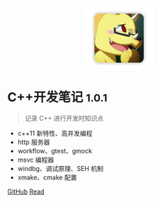 <!-- _coverpage.md -->

<div style="text-align:center;"><img width= 150px src="image/logo.png" align="middle" /></div>

# C++开发笔记 <small>1.0.1</small>

> 记录 C++ 进行开发时知识点

- c++11 新特性、高并发编程
- http 服务器
- workflow、gtest、gmock
- msvc 编程器
- windbg、调试原理、SEH 机制
- xmake、cmake 配置

[GitHub](https://github.com/spite-triangle)
[Read](./README.md)